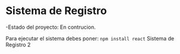 <h1>Sistema de Registro</h1>

-Estado del proyecto: En contrucion. 

Para ejecutar el sistema debes poner:
```npm install react```
Sistema de Registro 2
